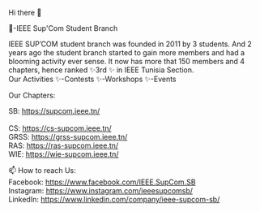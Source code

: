<!--
**IEEESupComSB/IEEESupComSB** is a ✨ _special_ ✨ repository because its `README.md` (this file) appears on your GitHub profile.-->
Hi there 👋

🔭-IEEE Sup'Com Student Branch

IEEE SUP’COM student branch was founded in 2011 by 3 students. And 2 years ago the student branch started to gain more members and had a blooming activity ever sense. It now has more that 150 members and 4 chapters, hence ranked ✨3rd ✨ in IEEE Tunisia Section.
<br />
Our Activities
  ✨-Contests
  ✨-Workshops
  ✨-Events

Our Chapters:

  SB: https://supcom.ieee.tn/  
  <br />
  CS: https://cs-supcom.ieee.tn/
  <br />
  GRSS: https://grss-supcom.ieee.tn/
  <br />
  RAS: https://ras-supcom.ieee.tn/
  <br />
  WIE: https://wie-supcom.ieee.tn/
  <br />

📫 How to reach Us:
  <br />
  Facebook: https://www.facebook.com/IEEE.SupCom.SB 
  <br />
  Instagram: https://www.instagram.com/ieeesupcomsb/
  <br />
  LinkedIn: https://www.linkedin.com/company/ieee-supcom-sb/
  <br />

